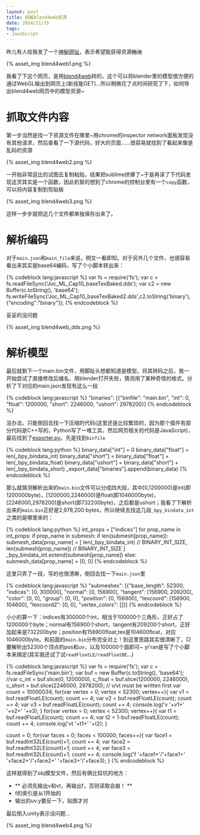 ```yaml
---
layout: post
title: 拆解blend4web资源
date: 2014/11/15
tags:
- JavaScript
---
```


昨儿有人给我发了一个[神秘网址](https://dl.dropboxusercontent.com/u/76187276/test.html)，表示希望能获得资源<del>施法</del>

<!--more-->

{% asset_img blend4web1.png %}

我看了下这个网页，是用[blend4web](https://github.com/TriumphLLC/Blend4Web)转的，这个可以将blender里的模型很方便的通过WebGL输出到网页上(新技能GET)...所以稍微花了点时间研究了下，如何导出blend4web网页中的模型资源~

# 抓取文件内容

第一步当然是找一下资源文件在哪里~用chrome的inspector network面板发现没有其他请求，然后查看了一下源代码，好大的页面……很容易就找到了看起来像是乱码的资源

{% asset_img blend4web2.png %}

一开始非常逗比的试图去复制粘贴，结果把sublime挤爆了~于是再读了下代码发现这货其实是一个函数，因此机智的想到了chrome的控制台里有一个`copy`函数，可以将内容复制到剪贴板

{% asset_img blend4web3.png %}

这样一步步就把这几个文件都单独保存出来了。

# 解析编码

对于`main.json`和`main_file`来说，明文一看即知。对于另外几个文件，也很容易看出来其实是base64编码，写了个小脚本转出来：

{% codeblock lang:javascript %}
var fs = require('fs');
var c = fs.readFileSync('Joc_ML_Cap10_baseTexBaked.dds');
var c2 = new Buffer(c.toString(), 'base64');
fs.writeFileSync('Joc_ML_Cap10_baseTexBaked2.dds',c2.toString('binary'),{"encoding":"binary"});
{% endcodeblock %}

妥妥的没问题

{% asset_img blend4web_dds.png %}

# 解析模型

最后就剩下一个main.bin文件，用脚趾头想都知道是模型。将其转码之后，我一开始尝试了直接修改后缀名、用blender打开失败，猜测用了某种奇怪的格式。分析了下对应的main.json发现有这么一段

{% codeblock lang:javascript %}
"binaries": [{"binfile": "main.bin", "int": 0, "float": 1200000, "short": 2246000, "ushort": 2978200}]
{% endcodeblock %}

没办法，只能倒回去找一下压缩的代码(这里还是比较繁琐的，因为那个插件有部分代码是C++写的，Python写了一堆工具，然后网页相关的代码是JavaScript)，最后找到了[exporter.py](https://github.com/TriumphLLC/Blend4Web/blob/master/external/blender_scripts/addons/blend4web/exporter.py)。先是找到`binfile`

{% codeblock lang:python %}
binary_data["int"] = 0
binary_data["float"] = len(_bpy_bindata_int)
binary_data["short"] = binary_data["float"] + len(_bpy_bindata_float)
binary_data["ushort"] = binary_data["short"] + len(_bpy_bindata_short)
_export_data["binaries"].append(binary_data)
{% endcodeblock %}

那么就猜测解析出来的`main.bin`文件可以分成四大段，其中[0,1200000)是int(即1200000byte)，[1200000,2246000)是float(即1046000byte)，[2246000,2978200)是short(即732200byte)，之后都是ushort；我看了下解析出来的`main.bin`正好是2,978,200 bytes，所以继续去找这几段`_bpy_bindata_int`之类的是哪里来的：

{% codeblock lang:python %}
int_props = ["indices"]
for prop_name in int_props:
    if prop_name in submesh:
        if len(submesh[prop_name]):
            submesh_data[prop_name] = [
                len(_bpy_bindata_int) // BINARY_INT_SIZE,
                len(submesh[prop_name]) // BINARY_INT_SIZE
            ]
            _bpy_bindata_int.extend(submesh[prop_name])
        else:
            submesh_data[prop_name] = [0, 0]
{% endcodeblock %}

这里只弄了一段，写的也很清晰，倒回去找一下`main.json`里

{% codeblock lang:javascript %}
"submeshes": [{"base_length": 52300, "indices": [0, 300000], "normal": [0, 156900], "tangent": [156900, 209200], "color": [0, 0], "group": [0, 0], "position": [0, 156900], "texcoord": [156900, 104600], "texcoord2": [0, 0], "vertex_colors": []}]
{% endcodeblock %}

小小的算一下：indices有300000个int，相当于100000个三角形，正好占了1200000个byte；normal有156900个short，tangent有209200个short，正好加起来是732200byte；position有156900float,tex是104600float，对应1046000byte。和前面的`main.bin`分布完全对上！到这里思路其实很清晰了，只要解析出52300个顶点的pos和uv，以及100000个面即可~ yi'ran是写了个小脚本来搞定(其实我还试了试`readFloatLE/readFloatBE`...)

{% codeblock lang:javascript %}
var fs = require('fs');
var c = fs.readFileSync('main.bin');
var buf = new Buffer(c.toString(), 'base64');
//var c_int = buf.slice(0, 1200000), c_float = buf.slice(1200000, 2246000), c_short = buf.slice(2246000, 2978200);
// v/vt must be written first
var count = 100000*3*4;
for(var vertex = 0; vertex < 52300; vertex++){
	var v1 = buf.readFloatLE(count);
	count += 4;
	var v2 = buf.readFloatLE(count);
	count += 4;
	var v3 = buf.readFloatLE(count);
	count += 4;
	console.log('v '+v1+' '+v2+' '+v3);
}
for(var vertex = 0; vertex < 52300; vertex++){
	var t1 = buf.readFloatLE(count);
	count += 4;
	var t2 = 1-buf.readFloatLE(count);
	count += 4;
	console.log('vt '+t1+' '+t2);
}

count = 0;
for(var faces = 0; faces < 100000; faces++){
	var face1 = buf.readInt32LE(count)+1;
	count += 4;
	var face2 = buf.readInt32LE(count)+1;
	count += 4;
	var face3 = buf.readInt32LE(count)+1;
	count += 4;
	console.log('f '+face1+'/'+face1+' '+face2+'/'+face2+' '+face3+'/'+face3);
}
{% endcodeblock %}

这样就得到了obj模型文件，然后有俩比较坑的地方：

- ** 必须先输出v和vt，再输出f，否则读取会崩！ **
- f的索引是从1开始的
- 输出的uv.y要反一下，贴图才对

最后倒入unity表示没问题...

{% asset_img blend4web4.png %}